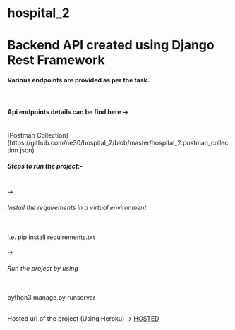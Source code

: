 # hospital_2
# Backend API created using Django Rest Framework
<h4>Various endpoints are provided as per the task.</h4><br>
<h4>Api endpoints details can be find here -></h4> <br>
[Postman Collection] (https://github.com/ne30/hospital_2/blob/master/hospital_2.postman_collection.json) <br>
  <h5>Steps to run the project:-</h5><br>
    -> <h6>Install the requirements in a virtual environment</h6> <br>
        i.e. pip install requirements.txt<br><br>
    -> <h6>Run the project by using</h6> <br>
          python3 manage.py runserver <br><br>
    
  Hosted url of the project (Using Heroku) -> [HOSTED](https://staff-neer.herokuapp.com) <br>

